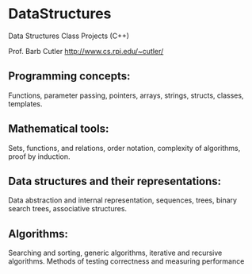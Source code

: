 # DataStructures
Data Structures Class Projects (C++)

Prof. Barb Cutler
http://www.cs.rpi.edu/~cutler/
## Programming concepts: 
Functions, parameter passing, pointers, arrays, strings, structs, classes, templates. 
## Mathematical tools: 
Sets, functions, and relations, order notation, complexity of algorithms, proof by induction. 
## Data structures and their representations: 
Data abstraction and internal representation, sequences, trees, binary search trees, associative structures. 
## Algorithms: 
Searching and sorting, generic algorithms, iterative and recursive algorithms. Methods of testing correctness and measuring performance
